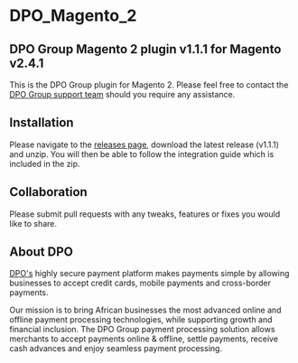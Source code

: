# DPO_Magento_2
## DPO Group Magento 2 plugin v1.1.1 for Magento v2.4.1

This is the DPO Group plugin for Magento 2. Please feel free to contact the [DPO Group support team](https://www.dpogroup.com/africa/support/) should you require any assistance.

## Installation
Please navigate to the [releases page](https://github.com/DirectPay-Online/DPO_Magento_2/releases), download the latest release (v1.1.1) and unzip. You will then be able to follow the integration guide which is included in the zip.

## Collaboration

Please submit pull requests with any tweaks, features or fixes you would like to share.

## About DPO

[DPO's](https://www.dpogroup.com/africa/) highly secure payment platform makes payments simple by allowing businesses to accept credit cards, mobile payments and cross-border payments.

Our mission is to bring African businesses the most advanced online and offline payment processing technologies, while supporting growth and financial inclusion. The DPO Group payment processing solution allows merchants to accept payments online & offline, settle payments, receive cash advances and enjoy seamless payment processing.

